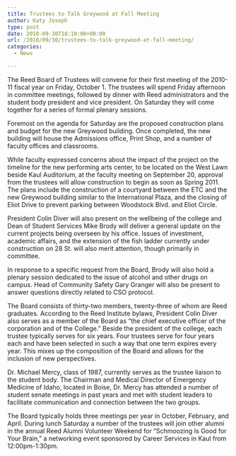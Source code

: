 ```yaml
---
title: Trustees to Talk Greywood at Fall Meeting
author: Katy Joseph
type: post
date: 2010-09-30T18:10:00+00:00
url: /2010/09/30/trustees-to-talk-greywood-at-fall-meeting/
categories:
  - News

---
```

The Reed Board of Trustees will convene for their first meeting of the 2010-11 fiscal year on Friday, October 1. The trustees will spend Friday afternoon in committee meetings, followed by dinner with Reed administrators and the student body president and vice president. On Saturday they will come together for a series of formal plenary sessions.

Foremost on the agenda for Saturday are the proposed construction plans and budget for the new Greywood building. Once completed, the new building will house the Admissions office, Print Shop, and a number of faculty offices and classrooms.

While faculty expressed concerns about the impact of the project on the timeline for the new performing arts center, to be located on the West Lawn beside Kaul Auditorium, at the faculty meeting on September 20, approval from the trustees will allow construction to begin as soon as Spring 2011. The plans include the construction of a courtyard between the ETC and the new Greywood building similar to the International Plaza, and the closing of Eliot Drive to prevent parking between Woodstock Blvd. and Eliot Circle.

President Colin Diver will also present on the wellbeing of the college and Dean of Student Services Mike Brody will deliver a general update on the current projects being overseen by his office. Issues of investment, academic affairs, and the extension of the fish ladder currently under construction on 28 St. will also merit attention, though primarily in committee.

In response to a specific request from the Board, Brody will also hold a plenary session dedicated to the issue of alcohol and other drugs on campus. Head of Community Safety Gary Granger will also be present to answer questions directly related to CSO protocol.

The Board consists of thirty-two members, twenty-three of whom are Reed graduates. According to the Reed Institute bylaws, President Colin Diver also serves as a member of the Board as “the chief executive officer of the corporation and of the College.” Beside the president of the college, each trustee typically serves for six years. Four trustees serve for four years each and have been selected in such a way that one term expires every year. This mixes up the composition of the Board and allows for the inclusion of new perspectives.

Dr. Michael Mercy, class of 1987, currently serves as the trustee liaison to the student body. The Chairman and Medical Director of Emergency Medicine of Idaho, located in Boise, Dr. Mercy has attended a number of student senate meetings in past years and met with student leaders to facilitate communication and connection between the two groups.

The Board typically holds three meetings per year in October, February, and April. During lunch Saturday a number of the trustees will join other alumni in the annual Reed Alumni Volunteer Weekend for “Schmoozing Is Good for Your Brain,” a networking event sponsored by Career Services in Kaul from 12:00pm-1:30pm.
